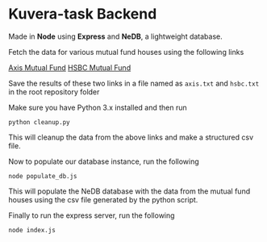# Kuvera-task Backend

Made in **Node** using **Express** and **NeDB**, a lightweight database.

 Fetch the data for various mutual fund houses using the following links
 
[Axis Mutual Fund](http://portal.amfiindia.com/DownloadNAVHistoryReport_Po.aspx?mf=53&tp=1&frmdt=01-Apr-2015&todt=01-Jun-2018)
[HSBC Mutual Fund](http://portal.amfiindia.com/DownloadNAVHistoryReport_Po.aspx?mf=37&tp=1&frmdt=01-Apr-2015&todt=01-Jun-2018)

Save the results of these two links in a file named as `axis.txt` and `hsbc.txt` in the root repository folder

Make sure you have Python 3.x installed and then run

    python cleanup.py
 
 This will cleanup the data from the above links and make a structured csv file.

Now to populate our database instance, run the following

    node populate_db.js

This will populate the NeDB database with the data from the mutual fund houses using the csv file generated by the python script.

Finally to run the express server, run the following

    node index.js
